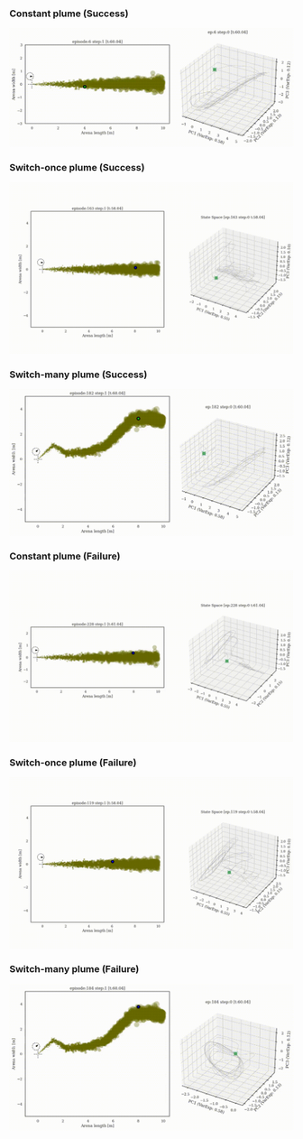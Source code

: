 ### Constant plume (Success)
![](supp/2760377/constantx5b5_merged_common_ep006.gif)

### Switch-once plume (Success)
![](supp/2760377/switch45x5b5_merged_common_ep163.gif)

### Switch-many plume (Success)
![](supp/2760377/noisy3x5b5_merged_common_ep182.gif)

### Constant plume (Failure)
![](supp/2760377/constantx5b5_merged_common_ep228.gif)

### Switch-once plume (Failure)
![](supp/2760377/switch45x5b5_merged_common_ep119.gif)

### Switch-many plume (Failure)
![](supp/2760377/noisy3x5b5_merged_common_ep184.gif)
